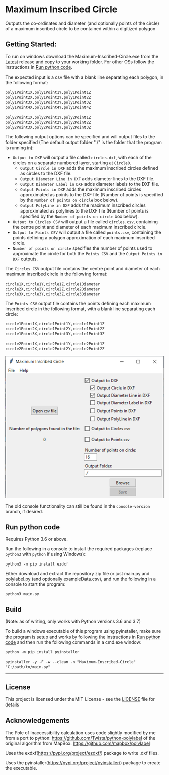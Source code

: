 # Maximum Inscribed Circle

Outputs the co-ordinates and diameter (and optionally points of the circle) of a maximum inscribed circle to be contained within a digitized polygon


## Getting Started:

To run on windows download the Maximum-Inscribed-Circle.exe from the [Latest](https://github.com/Archer4499/Maximum-Inscribed-Circle/releases/latest) release and copy to your working folder. For other OSs follow the instructions in [Run python code](#Run-python-code).

The expected input is a csv file with a blank line separating each polygon, in the following format:
```
poly1Point1X,poly1Point1Y,poly1Point1Z
poly1Point2X,poly1Point2Y,poly1Point2Z
poly1Point3X,poly1Point3Y,poly1Point3Z
poly1Point4X,poly1Point4Y,poly1Point4Z

poly2Point1X,poly2Point1Y,poly2Point1Z
poly2Point2X,poly2Point2Y,poly2Point2Z
poly2Point3X,poly2Point3Y,poly2Point3Z
```

The following output options can be specified and will output files to the folder specified (The default output folder "./" is the folder that the program is running in):
* `Output to DXF` will output a file called `circles.dxf`, with each of the circles on a separate numbered layer, starting at `Circle0`.
    * `Output Circle in DXF` adds the maximum inscribed circles defined as circles to the DXF file.
    * `Output Diameter Line in DXF` adds diameter lines to the DXF file.
    * `Output Diameter Label in DXF` adds diameter labels to the DXF file.
    * `Output Points in DXF` adds the maximum inscribed circles approximated as points to the DXF file (Number of points is specified by the `Number of points on circle` box below).
    * `Output PolyLine in DXF` adds the maximum inscribed circles approximated as polylines to the DXF file (Number of points is specified by the `Number of points on circle` box below).
* `Output to Circles CSV` will output a file called `circles.csv`, containing the centre point and diameter of each maximum inscribed circle.
* `Output to Points CSV` will output a file called `points.csv`, containing the points defining a polygon approximation of each maximum inscribed circle.
* `Number of points on circle` specifies the number of points used to approximate the circle for both the `Points CSV` and the `Output Points in DXF` outputs.

The `Circles CSV` output file contains the centre point and diameter of each maximum inscribed circle in the following format:
```
circle1X,circle1Y,circle1Z,circle1Diameter
circle2X,circle2Y,circle2Z,circle2Diameter
circle3X,circle3Y,circle3Z,circle3Diameter
```

The `Points CSV` output file contains the points defining each maximum inscribed circle in the following format, with a blank line separating each circle:
```
circle1Point1X,circle1Point1Y,circle1Point1Z
circle1Point2X,circle1Point2Y,circle1Point2Z
circle1Point3X,circle1Point3Y,circle1Point3Z

circle2Point1X,circle2Point1Y,circle2Point1Z
circle2Point2X,circle2Point2Y,circle2Point2Z
```

![Alt text](/screenshot.png?raw=true "Screenshot of program")

The old console functionality can still be found in the `console-version` branch, if desired.


## Run python code

Requires Python 3.6 or above.

Run the following in a console to install the required packages (replace `python3` with `python` if using Windows):
```
python3 -m pip install ezdxf
```

Either download and extract the repository zip file or just main.py and polylabel.py (and optionally exampleData.csv), and run the following in a console to start the program:
```
python3 main.py
```

## Build

(Note: as of writing, only works with Python versions 3.6 and 3.7)

To build a windows executable of this program using pyinstaller, make sure the program is setup and works by following the instructions in [Run python code](#Run-python-code) and then run the following commands in a cmd.exe window:
```
python -m pip install pyinstaller

pyinstaller -y -F -w --clean -n "Maximum-Inscribed-Circle"  "C:/path/to/main.py"
```

---
## License

This project is licensed under the MIT License - see the [LICENSE](LICENSE) file for details

## Acknowledgements

The Pole of Inaccessibility calculation uses code slightly modified by me from a port to python: https://github.com/Twista/python-polylabel of the original algorithm from MapBox: https://github.com/mapbox/polylabel

Uses the exdxf(https://pypi.org/project/ezdxf/) package to write .dxf files.

Uses the pyinstaller(https://pypi.org/project/pyinstaller/) package to create the executable.
